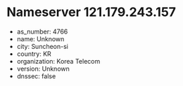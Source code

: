 # Nameserver 121.179.243.157

* as_number: 4766
* name: Unknown
* city: Suncheon-si
* country: KR
* organization: Korea Telecom
* version: Unknown
* dnssec: false
